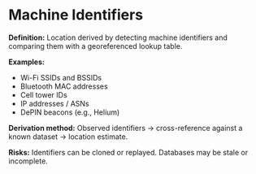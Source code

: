 # Machine Identifiers

**Definition:**
Location derived by detecting machine identifiers and comparing them with a georeferenced lookup table.

**Examples:**
- Wi-Fi SSIDs and BSSIDs
- Bluetooth MAC addresses
- Cell tower IDs
- IP addresses / ASNs
- DePIN beacons (e.g., Helium)

**Derivation method:**
Observed identifiers → cross-reference against a known dataset → location estimate.

**Risks:**
Identifiers can be cloned or replayed. Databases may be stale or incomplete.
